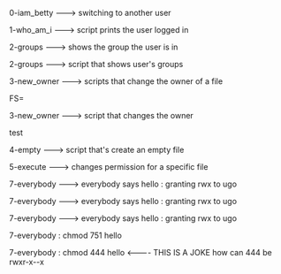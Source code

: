 
0-iam_betty ---> switching to another user

1-who_am_i ---> script prints the user logged in

2-groups ---> shows the group the user is in


2-groups ---> script that shows user's groups


3-new_owner ---> scripts that change the owner of a file


FS=


3-new_owner --->  script that changes the owner


test


4-empty ---> script that's create an empty file


5-execute ---> changes permission for a specific file


7-everybody ---> everybody says hello : granting rwx to ugo


 7-everybody ---> everybody says hello : granting rwx to ugo


7-everybody ---> everybody says hello : granting rwx to ugo


7-everybody : chmod 751 hello


7-everybody : chmod 444 hello <---- THIS IS A JOKE how can 444 be rwxr-x--x

